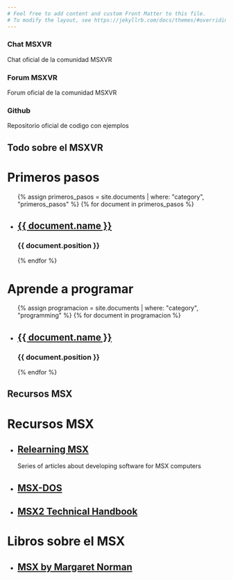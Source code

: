 ```yaml
---
# Feel free to add content and custom Front Matter to this file.
# To modify the layout, see https://jekyllrb.com/docs/themes/#overriding-theme-defaults
---
```

<div class="row">
  <div class="box">
    <h3>Chat MSXVR</h3>
    <p>Chat oficial de la comunidad MSXVR</p>
  </div>
  <div class="box">
    <h3>Forum MSXVR</h3>
    <p>Forum oficial de la comunidad MSXVR</p>
  </div>
  <div class="box">
    <h3>Github</h3>
    <p>Repositorio oficial de codigo con ejemplos</p>
  </div>
</div>

<div class="divider">
  <h2>Todo sobre el MSXVR</h2>
</div>

<div class="row">
  <div class="box">
    <h1>Primeros pasos</h1>
    <ul>
    {% assign primeros_pasos = site.documents | where: "category", "primeros_pasos" %}
      {% for document in primeros_pasos %}
        <li>
          <h2><a href="{{ document.url }}">{{ document.name }}</a></h2>
          <h3>{{ document.position }}</h3>
        </li>
      {% endfor %}
    </ul>
  </div>

  <div class="box">
    <h1>Aprende a programar</h1>
    <ul>
      {% assign programacion = site.documents | where: "category", "programming" %}
      {% for document in programacion %}
        <li>
          <h2><a href="{{ document.url }}">{{ document.name }}</a></h2>
          <h3>{{ document.position }}</h3>
        </li>
      {% endfor %}
    </ul>
  </div>
</div>

<div class="divider">
  <h2>Recursos MSX</h2>
</div>

<div class="row">
  <div class="box">
    <h1>Recursos MSX</h1>
    <ul>
        <li>
          <h2><a href="http://www.lavandeira.net/relearning-msx/">Relearning MSX</a></h2>
          <p>Series of articles about developing software for MSX computers</p>
        </li>
        <li>
          <h2><a href="https://books.google.com/books/about/MSX_Made_Simple.html?id=Qo-GDAAAQBAJ">MSX-DOS</a></h2>
        </li>
        <li>
          <h2><a href="https://konamiman.github.io/MSX2-Technical-Handbook/">MSX2 Technical Handbook</a></h2>
        </li>
    </ul>
  </div>
    <div class="box">
    <h1>Libros sobre el MSX</h1>
    <ul>
        <li>
          <h2><a href="https://books.google.com/books/about/MSX_Made_Simple.html?id=Qo-GDAAAQBAJ">MSX by Margaret Norman</a></h2>
        </li>
    </ul>
  </div>
</div>

<div id="manuales" style="display:none">
  <div id="pasos">
      <h2>Primeros pasos con el MSXVR</h2>
      <section>
          <a href="">Manual de servicio</a>
          <a href="">Welcome pack</a>
          <a href="">Como realizar una copia de seguridad</a>
      </section>
  </div>

  <div id="programacion">
      <h2>Aprende a programar</h2>
      <section>
          <a href="">Libro de programacion</a>
          <a href="">Curso de programacion en VR-SCRIPT</a>
      </section>                
  </div>

  <div id="tutoriales">
      <h2>Tutoriales MSXVR</h2>
      <section>
          <a href="">Como acceder a la partición boot</a>
          <a href="">Conectarnos al MSXVR por SSH</a>
      </section>
  </div>

  <div id="documentacion">
      <h2>Documentacion MSX</h2>
      <section>
          <a href="">Libro técnico de MSX</a>
      </section>
  </div>
</div>